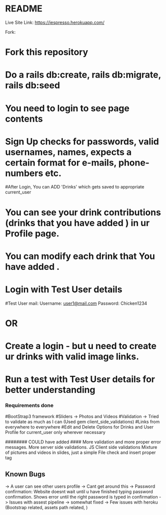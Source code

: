 # README

Live Site Link: https://iespresso.herokuapp.com/

Fork:
# Fork this repository

# Do a rails db:create, rails db:migrate, rails db:seed

# You need to login to see page contents
# Sign Up checks for passwords, valid usernames, names, expects a certain format for e-mails, phone-numbers etc.
#After Login, You can ADD 'Drinks' which gets saved to appropriate current_user
# You can see your drink contributions (drinks that you have added ) in ur Profile page.
# You can modify each drink that You have added .


# Login with Test User details
#Test User mail:
Username: user1@mail.com
Password: Chicken1234
# OR
# Create a login - but u need to create ur drinks with valid image links.
# Run a test with Test User details for better understanding


### Requirements done

#BootStrap3 framework
#Sliders -> Photos and Videos
#Validation -> Tried to validate as much as I can
(Used gem client_side_validations)
#Links from everywhere to everywhere
#Edit and Delete Options for Drinks and User Profile for current_user only wherever necessary



######## COULD have added ####
More validation and more proper error messages. More server side validations. JS Client side validations
Mixture of pictures and videos in slides, just a simple File check and insert proper tag
######

## Known Bugs

-> A user can see other users profile -> Cant get around this
-> Password confirmation: Website doesnt wait until u have finished typing password confirmation. Shows error until the right password is typed in confirmation
-> Issues with assest pipeline -> somewhat fixed
-> Few issues with heroku (Bootstrap related, assets path related, )
